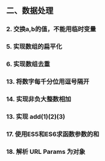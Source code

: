 ## 二、数据处理
### 2. 交换a,b的值，不能用临时变量
### 5. 实现数组的扁平化
### 6. 实现数组去重
### 13. 将数字每千分位用逗号隔开
### 14. 实现非负大整数相加
### 13. 实现 add(1)(2)(3)
### 17. 使用ES5和ES6求函数参数的和
### 18. 解析 URL Params 为对象